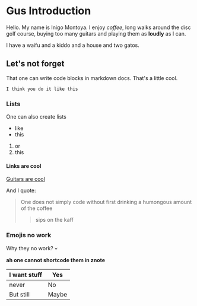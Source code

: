 # Gus Introduction

Hello. My name is Inigo Montoya. I enjoy *coffee*, long walks around the disc golf course, buying too many guitars and playing them as **loudly** as I can. 

I have a waifu and a kiddo and a house and two gatos. 

## Let's not forget

That one can write code blocks in markdown docs. That's a little cool.

`
I think you do it like this
`

### Lists

One can also create lists

- like
- this

1. or
2. this

#### Links are cool

[Guitars are cool](https://www.muleresophonic.com/)

And I quote:
>One does not simply code without first drinking a humongous amount of the coffee
>> sips on the kaff

### Emojis no work

Why they no work?
💀

**ah one cannot shortcode them in znote**

|I want stuff|Yes |
|-----|-----|
|never| No|
|But still|Maybe|


